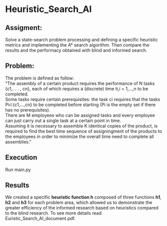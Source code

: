 # Heuristic_Search_AI

## Assigment: 
  Solve a state-search problem processing and defining a specific heuristic metrics and implementing the A* search algorithm.
  Then compare the results and the performacy obtained with blind and informed search.
## Problem:
  The problem is defined as follow:  
    "The assembly of a certain product requires the performance of N tasks {c1,. . . , cn}, each of which requires a (discrete) time ti,i = 1,...,n to be completed.   
    Some tasks require certain prerequisites: the task ci requires that the tasks Pi⊂{c1,...,cn} to be completed before starting (Pi is the empty set if there has no prerequisites).  
    There are M employees who can be assigned tasks and every employee can just carry out a single task at a certain point in time.   
    Assuming it is necessary to assemble K identical copies of the product,  is required to find the best time sequence of assigningment of the products to the employees in order to minimize the overall time need to complete all assemblies." 
## Execution 
Run main.py
## Results
We created a specific **heuristic function h** composed of three functions **h1**, **h2** and **h3** for each problem area, which allowed us to demonstrate the greater efficiency of the informed research based on heuristics compared to the blind research. To see more details read Euristic_Search_AI_document.pdf.
